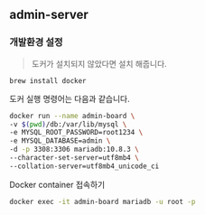 ## admin-server

### 개발환경 설정
> 도커가 설치되지 않았다면 설치 해줍니다.  

```shell
brew install docker
```

도커 실행 명령어는 다음과 같습니다.
```bash
docker run --name admin-board \                                                         
-v $(pwd)/db:/var/lib/mysql \
-e MYSQL_ROOT_PASSWORD=root1234 \
-e MYSQL_DATABASE=admin \
-d -p 3308:3306 mariadb:10.8.3 \
--character-set-server=utf8mb4 \
--collation-server=utf8mb4_unicode_ci
```

Docker container 접속하기
```bash
docker exec -it admin-board mariadb -u root -p
```
